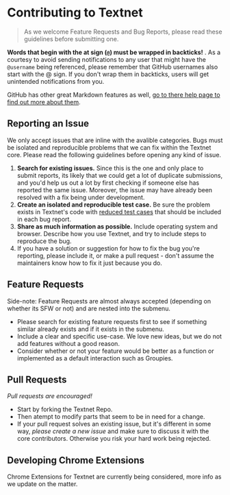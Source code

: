 # Contributing to Textnet

> As we welcome Feature Requests and Bug Reports, please read these guidelines before submitting one. 

<span class="warning">**Words that begin with the at sign (`@`) must be wrapped in backticks!** </span>. As a courtesy to avoid sending notifications to any user that might have the `@username` being referenced, please remember that GitHub usernames also start with the @ sign. If you don't wrap them in backticks, users will get unintended notifications from you.

GitHub has other great Markdown features as well, [go to there help page to find out more about them](https://help.github.com/articles/github-flavored-markdown).

## Reporting an Issue

We only accept issues that are inline with the avalible categories. Bugs must be isolated and reproducible problems that we can fix within the Textnet core. Please read the following guidelines before opening any kind of issue. 

1. **Search for existing issues.** Since this is the one and only place to submit reports, its likely that we could get a lot of duplicate submissions, and you'd help us out a lot by first checking if someone else has reported the same issue. Moreover, the issue may have already been resolved with a fix being under development.
2. **Create an isolated and reproducible test case.** Be sure the problem exists in Textnet's code with [reduced test cases](http://textnet.github.io/#bugged) that should be included in each bug report.
4. **Share as much information as possible.** Include operating system and browser. Describe how you use Textnet, and try to include steps to reproduce the bug.
5. If you have a solution or suggestion for how to fix the bug you're reporting, please include it, or make a pull request - don't assume the maintainers know how to fix it just because you do.

## Feature Requests

Side-note: Feature Requests are almost always accepted (depending on whether its SFW or not) and are nested into the submenu.

* Please search for existing feature requests first to see if something similar already exists and if it exists in the submenu.
* Include a clear and specific use-case. We love new ideas, but we do not add features without a good reason.
* Consider whether or not your feature would be better as a function or implemented as a default interaction such as Groupies.

## Pull Requests

_Pull requests are encouraged!_

* Start by forking the Textnet Repo.
* Then atempt to modify parts that seem to be in need for a change.
* If your pull request solves an existing issue, but it's different in some way, _please create a new issue_ and make sure to discuss it with the core contributors. Otherwise you risk your hard work being rejected.

## Developing Chrome Extensions
Chrome Extensions for Textnet are currently being considered, more info as we update on the matter.
